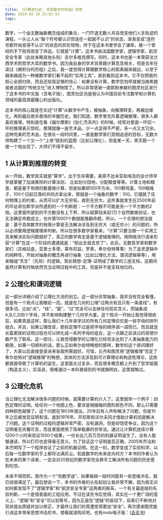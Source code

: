 ```yaml
---
title: 《计算进化史: 改变数学的命运》杂想
date: 2019-02-10 23:02:52
tags:
---
```

数学，一个由无数抽象概念组成的集合，一门吓退无数人并且改变他们人生轨迹的课程，一头让人从“每个符号都认识但连在一起就不认识”的状态，渐渐变成“连符号都开始变得不认识”的状态的异形怪物，终于在这本书里学会了谦卑，被一个曾经的手下败将改变了命运，它就是“计算”。这本书由法国数学家，逻辑学家，航空安全专家（此处省略其他头衔）吉尔多维克撰写。同时，这本书也是一本荣获法兰西学术院哲学大奖的数学书。因为我自身的学术背景跟计算息息相关，但是去年在读过《微积分的历程》之后，我一度觉得计算跟数学核心的距离越来越远，以至于越来越成为一种被数学家们看不起的“实用工具”，直到看到这本书，它不仅把我的担心全部扫除，而且还给我足够的信心：如果没有计算，数学恐怕早就被当做希腊或者法国的“传统文化”进入博物馆了。所以非常感谢一直默默奉献的图灵社区发行了这本书的中文版（含电子版），图灵社区也是我认为中国目前专注数学和计算机领域的最高效最暖心的出版社。
<!-- more -->
这本书的核心就是在论述“计算”从数学中产生，被抽象，向推理转变，再被边缘化，再到最后绝杀救场的辛酸历史。我们知道，数学里充斥着逻辑推理，很多人都喜欢推理，特别是在看《福尔摩斯》《狄仁杰系列》的时候，经常对里面一环扣一环的推理表示惊叹。推理就像一座艺术品，少一点显得不严密，多一点又太冗余。这种完美的艺术品，在很长一段时间里，一直是数学家们竞相追逐的目标，无数大师构建了一个又一个“上帝”级别的蓝图（比如公理化），但是某一天，黑天鹅一个接一个地出现了，大师们不得不留步。

## 1 从计算到推理的转变
从一开始，数学其实就是“算学”。出于生存需要，美索不达米亚和埃及的会计师早早就掌握了加减乘除的计算法则， 比如划分田地，分配粮食等等。计算土地和粮食，都是基于有限的数量做计算，但是如果把100平方米，100颗鸡蛋，100根绳子，100个日起日落的共同点拿出来，那就是一个抽象的数字：100。它摆脱了任何物理上的约束，从而可以扩大无穷倍，直到无穷大。这件事就发生在2500年前的毕达哥拉斯学派所遇到的一个判断题：一个平方数不可能是另一个平方数的2倍。这里面所提到的平方数没有上下界，所以就算找来前1万个自然数做验证，也无法确定命题成立，也许第10001个数就能推翻命题。所以，一个合理的想法就是：基于具体数字的有限计算是无法解决涉及到无穷大（或无穷小）的问题的，所以必须要用逻辑推理来判断。所以在很多数学家看来，“计算”只要当做一个实用工具来解决实际问题就好了，真正的数学肯定是基于逻辑推理的。用网络流行语来形容“计算”在这一个阶段的遭遇就是：“刚出生就去世了”。此后，无数哲学家和数学家们（苏格拉底，亚里士多德，莱布尼兹，罗素，希尔伯特等等）为了追求逻辑中的纯粹性，开始对抽象的概念再进行抽象（比如公理化方法，谓词逻辑等等），用来触碰“天生”（先验）的逻辑，至此猜想-定理-证明成了数学的三座支柱。这期间虽然计算有时候依然充当证明过程中的工具，但是并不是支柱地位的。

## 2 公理化和谓词逻辑
这一部分详细介绍了公理化方法的创立。这一部分非常抽象，我并没有完全看懂，但是有一个观点让我眼前一亮。就是在几何的公理“过两点有且只有一条直线”，有很多词，比如“点”，“线”，“面”，“过”完全可以去掉任何现实含义，而抽象成A,B,C,D四个字母，并不影响构建整个几何学大厦。这个观点一开始让我觉得很疯狂，如果真是这样，那么我们十几年来学过的所有几何定理仅仅是一些字母的排列组合。并且，如果公理改变，那些定理不过是把字母的顺序调一调而已。而且就连长篇累牍的证明过程也可以转化成一系列字母的组合，这一点跟之前读过的哥德尔数产生了联系。这一部分，让我觉得数学的公理化已经完全达到了人类抽象能力的极限，如果一切顺利的话，那么正如希尔伯特畅想的那样，数学的这个房间建好了，大家以后直接登录进来各取所需就好。可惜，丘齐和图灵用“逻辑推理”否定了希尔伯特对“逻辑推理”的畅想，具体的方法涉及到可计算理论和构造性理论，这些都直接导致了计算机的诞生。这里面太过复杂，而且很多概念都上升到了哲学层面（构造主义），实话说，很难通过一本科普级别的书就搞明白，这里就略过。

## 3 公理化危机
当公理化无法解决很多问题的时候，就需要计算的介入了。这里就举一个例子：四色定理的证明。给任何一个地图上色，要求是相接触的图形颜色不同，那么只需要四种颜色就够了。这个问题在1853年提出，25年后有人声称解决了问题，但是10年之后被发现证明有误。直到1976年，开尼斯和沃尔夫冈才借助计算机彻底解决了问题。这个证明的过程的逻辑非常严密，没有漏洞，但是却饱受争议，因为这个证明毫无优雅可言，而且里面使用了简单粗暴的穷举法。通过让计算机连续计算1200个小时来验证1500个结果，一份长达几百万页的机器证明诞生了。没有人能够通读，所以打印也变得毫无意义。为了验证这个证明是否正确，2005年乔治和本杰明写了一个程序验证了之前的机器证明。在这一刻，数学变成了实验科学，以后每一位数学家的手上都将沾满灰尘。到底数学的未来走向何方？本书的作者认为在未来的某个读者，一定会对20世纪的数学家完全靠手工解决所有问题的历史感到吃惊。

未来不得而知，我作为一个“伪数学迷”，如果每隔一段时间能有一些思维冲击，就已经很满足了。最后想说一下，本书的作者的头衔起初让我非常不解，因为我无论如何都发现不了“逻辑学家”和“航空安全专家”这两者的联系，一个有关最底层的先验判断，一个是很表面的工程应用，不过在读完书后觉得，其实在一个更广阔的意义上，“逻辑”和“安全”可以划等号，因为正是在“逻辑”的驱动下，前辈们不断地对现状提出质疑并加以修正，才最终让我们的周遭变得更加“安全”。再次感谢图灵能引进这本带来思想冲击的书，想看就请购买吧，也有mobi电子版：([去买书](http://www.ituring.com.cn/book/1926))